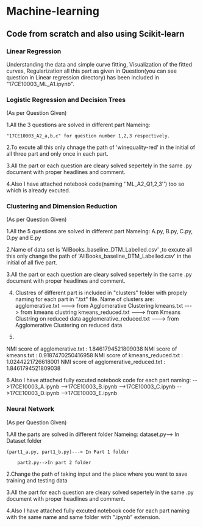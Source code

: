# Machine-learning
## Code from scratch and also using Scikit-learn
### Linear Regression
Understanding the data and simple curve fitting, Visualization of the fitted curves, Regularization all this part as given in Question(you can see question in Linear regression directory) has been included in "17CE10003_ML_A1.ipynb".



### Logistic Regression and Decision Trees

(As per Question Given)

1.All the 3 questions are solved in different part Nameing:

	"17CE10003_A2_a,b,c" for question number 1,2,3 respectively.
  

2.To excute all this only chnage the path of 'winequality-red' in the initial of all three part and only once in each part.


3.All the part or each question are cleary solved sepertely in the same .py document with proper headlines and comment.


4.Also I have attached notebook code(naming ''ML_A2_Q1,2,3'') too so which is already excuted.


### Clustering and Dimension Reduction

(As per Question Given)

1.All the 5 questions are solved in different part Nameing: 
	A.py, B.py, C.py, D.py and E.py

2.Name of data set is 'AllBooks_baseline_DTM_Labelled.csv' ,to excute all this only change the path of 'AllBooks_baseline_DTM_Labelled.csv' in the initial of all five part.

3.All the part or each question are cleary solved sepertely in the same .py document with proper headlines and comment.

4. Clustres of different part is included in "clusters" folder with propely naming for each part in ".txt" file.
Name of clusters are: agglomerative.txt              ---> from Agglomerative Clustering 
	              kmeans.txt 		     ---> from kmeans clustring
		      kmeans_reduced.txt	     ---> from Kmeans Clustring on reduced data
		      agglomerative_reduced.txt	     ---> from Agglomerative Clustering on reduced data


5.
NMI score of agglomerative.txt :  1.8461794521809038
NMI score of kmeans.txt :  0.9187470250416958
NMI score of kmeans_reduced.txt :  1.0244221726618001
NMI score of agglomerative_reduced.txt :  1.8461794521809038



6.Also I have attached fully excuted notebook code for each part naming:
-->17CE10003_A.ipynb
-->17CE10003_B.ipynb
-->17CE10003_C.ipynb
-->17CE10003_D.ipynb
-->17CE10003_E.ipynb
 

### Neural Network

(As per Question Given)

1.All the parts are solved in different folder Nameing: 
        dataset.py--> In Dataset folder
   
	(part1_a.py, part1_b.py)---> In Part 1 folder

        part2.py-->In part 2 folder
	

2.Change the path of taking input and the place where you want to save training and testing data

3.All the part for each question are cleary solved sepertely in the same .py document with proper headlines and comment.

4.Also I have attached fully excuted notebook code for each part naming with the same name and same folder with ".ipynb" extension.
 
